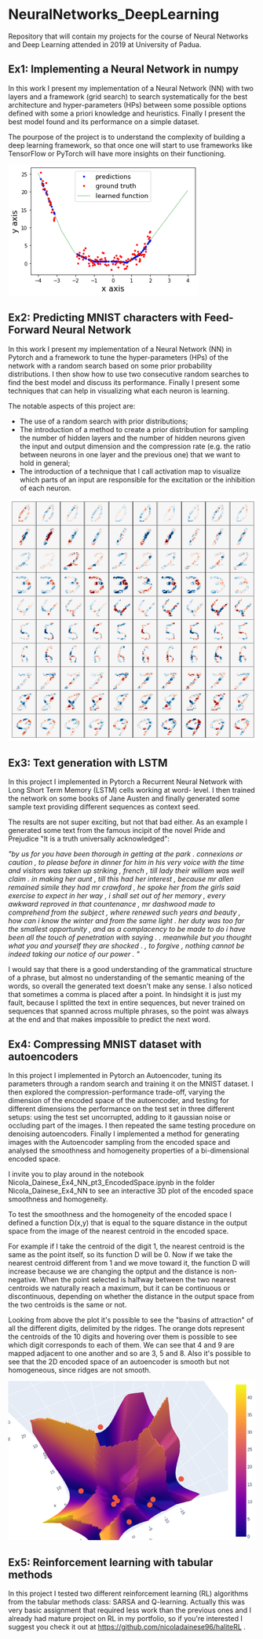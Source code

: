 # NeuralNetworks_DeepLearning
Repository that will contain my projects for the course of Neural Networks and Deep Learning attended in 2019 at University of Padua.

## Ex1: Implementing a Neural Network in numpy
In this work I present my implementation of a Neural Network (NN) with two layers and a framework (grid search) to search systematically for the best architecture and hyper-parameters (HPs) between some possible options defined with some a priori knowledge and heuristics. Finally I present the best model found and its performance on a simple dataset.

The pourpose of the project is to understand the complexity of building a deep learning framework, so that once one will start to use frameworks like TensorFlow or PyTorch will have more insights on their functioning.

<img src=Supplementary_material/learned_function.png>

## Ex2: Predicting MNIST characters with Feed-Forward Neural Network
In this work I present my implementation of a Neural Network (NN) in Pytorch and a framework to tune the hyper-parameters (HPs) of the network with a random search based on some prior probability distributions. 
I then show how to use two consecutive random searches to find the best model and discuss its performance. Finally I present some techniques that can help in visualizing what each neuron is learning.

The notable aspects of this project are:
* The use of a random search with prior distributions;
* The introduction of a method to create a prior distribution for sampling the number of hidden layers and the number of hidden neurons given the input and output dimension and the compression rate (e.g. the ratio between neurons in one layer and the previous one) that we want to hold in general;
* The introduction of a technique that I call activation map to visualize which parts of an input are responsible for the excitation or the inhibition of each neuron.

<img src=Supplementary_material/activationPF.png>

## Ex3: Text generation with LSTM
In this project I implemented in Pytorch a Recurrent Neural Network with Long Short Term Memory (LSTM) cells working at word-
level. I then trained the network on some books of Jane Austen and finally generated some sample text providing different sequences as context seed.

The results are not super exciting, but not that bad either. As an example I generated some text from the famous incipit of the novel Pride and Prejudice "It is a truth universally acknowledged":

*"by us for you have been thorough in getting at the park . 
connexions or caution , to please before in dinner for him in his very voice with the time and visitors was taken up striking
, french , till lady their william was well claim . 
in making her aunt , till this had her interest , because mr allen remained simile they had mr crawford , he spoke her from the 
girls said exercise to expect in her way , i shall set out of her memory , every awkward reproved in that countenance , mr
dashwood made to comprehend from the subject , where renewed such years and beauty , how can i know the winter and from the same light . 
her duty was too far the smallest opportunity , and as a complacency to be made to do i have been all the touch of penetration with saying . . 
meanwhile but you thought what you and yourself they are shocked . 
, to forgive , nothing cannot be indeed taking our notice of our power . "*

I would say that there is a good understanding of the grammatical structure of a phrase, but almost no understanding of the semantic meaning of the words, so overall the generated text doesn't make any sense. I also noticed that sometimes a comma is placed after a point. In hindsight it is just my fault, because I splitted the text in entire sequences, but never trained on sequences that spanned across multiple phrases, so the point was always at the end and that makes impossible to predict the next word.

## Ex4: Compressing MNIST dataset with autoencoders
In this project I implemented in Pytorch an Autoencoder, tuning its parameters through a random search and training it on the 
MNIST dataset. I then explored the compression-performance trade-off, varying the dimension of the encoded space of the 
autoencoder, and testing for different dimensions the performance on the test set in three different setups: using the test set
uncorrupted, adding to it gaussian noise or occluding part of the images. I then repeated the same testing procedure on 
denoising autoencoders. Finally I implemented a method for generating images with the Autoencoder sampling from the encoded 
space and analysed the smoothness and homogeneity properties of a bi-dimensional encoded space.

I invite you to play around in the notebook Nicola_Dainese_Ex4_NN_pt3_EncodedSpace.ipynb in the folder Nicola_Dainese_Ex4_NN to see an interactive 3D plot of the encoded space smoothness and homogeneity.

To test the smoothness and the homogeneity of the encoded space I defined a function D(x,y) that is equal to the square distance in the output space from the image of the nearest centroid in the encoded space.

For example if I take the centroid of the digit 1, the nearest centroid is the same as the point itself, so its function D will be 0. Now if we take the nearest centroid different from 1 and we move toward it, the function D will increase because we are changing the optput and the distance is non-negative. When the point selected is halfway between the two nearest centroids we naturally reach a maximum, but it can be continuous or discontinuous, depending on whether the distance in the output space from the two centroids is the same or not.

Looking from above the plot it's possible to see the "basins of attraction" of all the different digits, delimited by the ridges. The orange dots represent the centroids of the 10 digits and hovering over them is possible to see which digit corresponds to each of them. We can see that 4 and 9 are mapped adjacent to one another and so are 3, 5 and 8. Also it's possible to see that the 2D encoded space of an autoencoder is smooth but not homogeneous, since ridges are not smooth.

<img src=Supplementary_material/AE_latent.png>

## Ex5: Reinforcement learning with tabular methods
In this project I tested two different reinforcement learning (RL) algorithms from the tabular methods class: SARSA and Q-learning.
Actually this was very basic assignment that required less work than the previous ones and I already had mature project on RL in my portfolio, so if you're interested I suggest you check it out at https://github.com/nicoladainese96/haliteRL .
